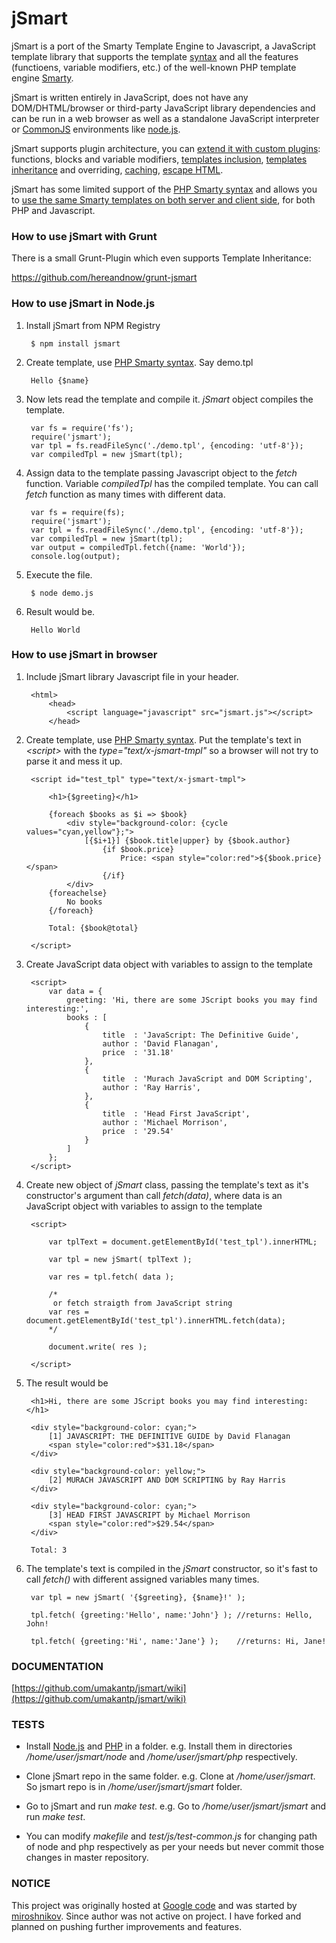 jSmart
======

jSmart is a port of the Smarty Template Engine to Javascript, a JavaScript template library that supports the template [syntax](https://github.com/umakantp/jsmart/wiki/syntax) and all the features (functioens, variable modifiers, etc.) of the well-known PHP template engine [Smarty](http://www.smarty.net/).

jSmart is written entirely in JavaScript, does not have any DOM/DHTML/browser or third-party JavaScript library dependencies and can be run in a web browser as well as a standalone JavaScript interpreter or [CommonJS](http://www.commonjs.org/) environments like [node.js](http://nodejs.org/).

jSmart supports plugin architecture, you can [extend it with custom plugins](https://github.com/umakantp/jsmart/wiki/Create-Plugin): functions, blocks and variable modifiers, [templates inclusion](https://github.com/umakantp/jsmart/wiki/Include-Templates), [templates inheritance](https://github.com/umakantp/jsmart/wiki/Template-Inheritance) and overriding, [caching](https://github.com/umakantp/jsmart/wiki/Caching), [escape HTML](https://github.com/umakantp/jsmart/wiki/escape_html).

jSmart has some limited support of the [PHP Smarty syntax](https://github.com/umakantp/jsmart/wiki/syntax) and allows you to [use the same Smarty templates on both server and client side](https://github.com/umakantp/jsmart/wiki/Smarty-template-in-javascript), for both PHP and Javascript.

### How to use jSmart with Grunt

There is a small Grunt-Plugin which even supports Template Inheritance: 

https://github.com/hereandnow/grunt-jsmart

### How to use jSmart in Node.js

1. Install jSmart from NPM Registry

        $ npm install jsmart


2. Create template, use [PHP Smarty syntax](https://github.com/umakantp/jsmart/wiki/syntax).  Say demo.tpl

        Hello {$name}


3. Now lets read the template and compile it. _jSmart_ object compiles the template.

        var fs = require('fs');
        require('jsmart');
        var tpl = fs.readFileSync('./demo.tpl', {encoding: 'utf-8'});
        var compiledTpl = new jSmart(tpl);

4. Assign data to the template passing Javascript object to the _fetch_ function. Variable _compiledTpl_ has the compiled template. You can call _fetch_ function as many times with different data. 

        var fs = require(fs);
        require('jsmart');
        var tpl = fs.readFileSync('./demo.tpl', {encoding: 'utf-8'});
        var compiledTpl = new jSmart(tpl);
        var output = compiledTpl.fetch({name: 'World'});
        console.log(output);

5. Execute the file.

        $ node demo.js
    
6. Result would be.

        Hello World

    
### How to use jSmart in browser

1. Include jSmart library Javascript file in your header.

        <html>
            <head>
                <script language="javascript" src="jsmart.js"></script>
            </head>

2. Create template, use [PHP Smarty syntax](https://github.com/umakantp/jsmart/wiki/syntax). Put the template's text in _&lt;script&gt;_ with the _type="text/x-jsmart-tmpl"_ so a browser will not try to parse it and mess it up.

        <script id="test_tpl" type="text/x-jsmart-tmpl">

            <h1>{$greeting}</h1>

            {foreach $books as $i => $book}
                <div style="background-color: {cycle values="cyan,yellow"};">
                    [{$i+1}] {$book.title|upper} by {$book.author}
                        {if $book.price}
                            Price: <span style="color:red">${$book.price}</span>
                        {/if}
                </div>
            {foreachelse}
                No books
            {/foreach}

            Total: {$book@total}

        </script>

3. Create JavaScript data object with variables to assign to the template

        <script>
            var data = {
                greeting: 'Hi, there are some JScript books you may find interesting:',
                books : [
                    {
                        title  : 'JavaScript: The Definitive Guide',
                        author : 'David Flanagan',
                        price  : '31.18'
                    },
                    {
                        title  : 'Murach JavaScript and DOM Scripting',
                        author : 'Ray Harris',
                    },
                    {
                        title  : 'Head First JavaScript',
                        author : 'Michael Morrison',
                        price  : '29.54'
                    }
                ]
            };
        </script>

4. Create new object of _jSmart_ class, passing the template's text as it's constructor's argument than call _fetch(data)_, where data is an JavaScript object with variables to assign to the template

        <script>

            var tplText = document.getElementById('test_tpl').innerHTML;

            var tpl = new jSmart( tplText );

            var res = tpl.fetch( data );

            /*
             or fetch straigth from JavaScript string
            var res = document.getElementById('test_tpl').innerHTML.fetch(data);
            */

            document.write( res );

        </script>

5. The result would be

        <h1>Hi, there are some JScript books you may find interesting:</h1>

        <div style="background-color: cyan;">
            [1] JAVASCRIPT: THE DEFINITIVE GUIDE by David Flanagan
            <span style="color:red">$31.18</span>
        </div>

        <div style="background-color: yellow;">
            [2] MURACH JAVASCRIPT AND DOM SCRIPTING by Ray Harris
        </div>

        <div style="background-color: cyan;">
            [3] HEAD FIRST JAVASCRIPT by Michael Morrison
            <span style="color:red">$29.54</span>
        </div>

        Total: 3

6. The template's text is compiled in the _jSmart_ constructor, so it's fast to call _fetch()_ with different assigned variables many times.

        var tpl = new jSmart( '{$greeting}, {$name}!' );

        tpl.fetch( {greeting:'Hello', name:'John'} ); //returns: Hello, John!

        tpl.fetch( {greeting:'Hi', name:'Jane'} );    //returns: Hi, Jane!


### DOCUMENTATION

[https://github.com/umakantp/jsmart/wiki](https://github.com/umakantp/jsmart/wiki)

### TESTS

* Install [Node.js](http://nodejs.org/) and [PHP](http://www.php.net) in a folder.
  e.g. Install them in directories _/home/user/jsmart/node_ and _/home/user/jsmart/php_ respectively.

* Clone jSmart repo in the same folder.
  e.g. Clone at  _/home/user/jsmart_. So jsmart repo is in _/home/user/jsmart/jsmart_ folder.

* Go to jSmart and run _make test_.
  e.g. Go to _/home/user/jsmart/jsmart_ and run _make test_.

* You can modify _makefile_ and _test/js/test-common.js_ for changing path of node and php respectively as per your needs but never commit those changes in master repository.

### NOTICE

This project was originally hosted at [Google code](http://code.google.com/p/jsmart/) and was started by [miroshnikov](https://github.com/miroshnikov).
Since author was not active on project. I have forked and planned on pushing further improvements and features.

